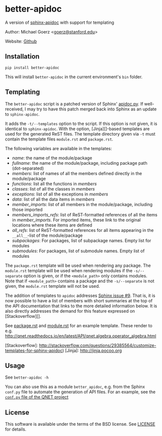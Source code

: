# better-apidoc #

A version of [sphinx-apidoc][] with support for templating

Author: Michael Goerz <<goerz@stanford.edu>>

Website: [Github][]

[Github]: https://github.com/goerz/better-apidoc#better-apidoc
[sphinx-apidoc]: http://www.sphinx-doc.org/en/stable/man/sphinx-apidoc.html


## Installation ##

    pip install better-apidoc

This will install `better-apidoc` in the current environment's `bin` folder.

[virtualenv]: http://docs.python-guide.org/en/latest/dev/virtualenvs/
[pipsi]: https://github.com/mitsuhiko/pipsi#pipsi
[conda env]: http://conda.pydata.org/docs/using/envs.html

## Templating ##

The `better-apidoc` script is a patched version of Sphinx' [apidoc.py][]. If
well-received, I may try to have this patch merged back into Sphinx as an update
to `sphinx-apidoc`.

It adds the `-t/--templates` option to the script. If this option is not given,
it is identical to `sphinx-apidoc`. With the option, [Jinja][]-based templates
are used for the generated ReST files. The template directory given via `-t`
must contain the template files `module.rst` and `package.rst`.

The following variables are available in the templates:

* *name*: the name of the module/package
* *fullname*: the name of the module/package, including package path
  (dot-separated)
* *members*: list of names of all the members defined directly in the
  module/package
* *functions*: list all the functions in *members*
* *classes*: list of all the classes in *members*
* *exceptions*: list of all the exceptions in *members*
* *data*: list of all the data items in *members*
* *member_imports*: list of all members in the module/package, including those
  imported
* *members_imports_refs*: list of ReST-formatted references of all the items in
  *member_imports*. For imported items, these link to the original locations
  where these items are defined
* *all_refs*: list of ReST-formatted references for all items appearing in the
  `__all__`-list of the module/package
* *subpackages*: For packages, list of subpackage names. Empty list for modules
* *submodules*: For packages, list of submodule names. Empty list of modules

The `package.rst` template will be used when rendering any package. The
`module.rst` template will be used when rendering modules if the
`-s/--separate` option is given, or if the `<module_path>` only contains
modules. Note that if `<module_path>` contains a package and the `-s/--separate`
is not given, the `module.rst` template will not be used.


The addition of templates to `apidoc` addresses [Sphinx issue #9][]. That is, it
is now possible to have a list of members with short summaries at the top of the
API documentation that links to the more detailed information below.
It is also directly addresses the demand for this feature expressed on
[Stackoverflow][].

See
[package.rst](https://github.com/mabuchilab/QNET/blob/develop/docs/_templates/package.rst)
and
[module.rst](https://github.com/mabuchilab/QNET/blob/develop/docs/_templates/module.rst)
for an example template. These render to e.g.
<http://qnet.readthedocs.io/en/latest/API/qnet.algebra.operator_algebra.html>


[Sphinx issue #9]: https://github.com/sphinx-doc/sphinx/issues/9
[apidoc.py]: https://github.com/sphinx-doc/sphinx/blob/master/sphinx/apidoc.py
[Stackoverflow]: http://stackoverflow.com/questions/29385564/customize-templates-for-sphinx-apidoc)
[Jinja]: http://jinja.pocoo.org


## Usage ##

See `better-apidoc -h`

You can also use this as a module `better_apidoc`, e.g. from the Sphinx
`conf.py` file to automate the generation of API files. For an example, see the
[`conf.py` file of the QNET project][QNETconf]

[QNETconf]: https://github.com/mabuchilab/QNET/blob/8cb1775396b1ceab69a498001cef33d063344f9d/docs/conf.py#L35


## License ##

This software is available under the terms of the BSD license. See [LICENSE][]
for details.

[LICENSE]: LICENSE

